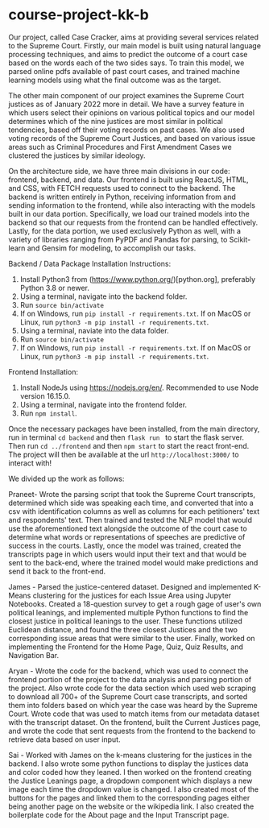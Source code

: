 # course-project-kk-b

Our project, called Case Cracker, aims at providing several services related to the Supreme Court. Firstly, our main model is built using natural language processing techniques, and aims to predict the outcome of a court case based on the words each of the two sides says. To train this model, we parsed online pdfs available of past court cases, and trained machine learning models using what the final outcome was as the target. 

The other main component of our project examines the Supreme Court justices as of January 2022 more in detail. We have a survey feature in which users select their opinions on various political topics and our model determines which of the nine justices are most similar in political tendencies, based off their voting records on past cases. We also used voting records of the Supreme Court Justices, and based on various issue areas such as Criminal Procedures and First Amendment Cases we clustered the justices by similar ideology.

On the architecture side, we have three main divisions in our code: frontend, backend, and data. Our frontend is built using ReactJS, HTML, and CSS, with FETCH requests used to connect to the backend. The backend is written entirely in Python, receiving information from and sending information to the frontend, while also interacting with the models built in our data portion. Specifically, we load our trained models into the backend so that our requests from the frontend can be handled effectively. Lastly, for the data portion, we used exclusively Python as well, with a variety of libraries ranging from PyPDF and Pandas for parsing, to Scikit-learn and Gensim for modeling, to accomplish our tasks.


Backend / Data Package Installation Instructions:
1. Install Python3 from (https://www.python.org/)[python.org], preferably Python 3.8 or newer.
2. Using a terminal, navigate into the backend folder.
3. Run `source bin/activate`
4. If on Windows, run `pip install -r requirements.txt`. If on MacOS or Linux, run `python3 -m pip install -r requirements.txt`.
5. Using a terminal, naviate into the data folder.
6. Run `source bin/activate`
7. If on Windows, run `pip install -r requirements.txt`. If on MacOS or Linux, run `python3 -m pip install -r requirements.txt`.

Frontend Installation:
1. Install NodeJs using https://nodejs.org/en/. Recommended to use Node version 16.15.0.
2. Using a terminal, navigate into the frontend folder.
3. Run `npm install`.

Once the necessary packages have been installed, from the main directory, run in terminal `cd backend` and then `flask run ` to start the flask server. Then run `cd ../frontend` and then `npm start` to start the react front-end. The project will then be available at the url `http://localhost:3000/` to interact with!

We divided up the work as follows:

Praneet- Wrote the parsing script that took the Supreme Court transcripts, determined which side was speaking each time, and converted that into a csv with identification columns as well as columns for each petitioners' text and respondents' text. Then trained and tested the NLP model that would use the aforementioned text alongside the outcome of the court case to determine what words or representations of speeches are predictive of success in the courts. Lastly, once the model was trained, created the transcripts page in which users would input their text and that would be sent to the back-end, where the trained model would make predictions and send it back to the front-end.

James - Parsed the justice-centered dataset. Designed and implemented K-Means clustering for the justices for each Issue Area using Jupyter Notebooks. Created a 18-question survey to get a rough gage of user's own political leanings, and implemented multiple Python functions to find the closest justice in political leanings to the user. These functions utilized Euclidean distance, and found the three closest Justices and the two corresponding issue areas that were similar to the user. Finally, worked on implementing the Frontend for the Home Page, Quiz, Quiz Results, and Navigation Bar. 

Aryan - Wrote the code for the backend, which was used to connect the frontend portion of the project to the data analysis and parsing portion of the project. Also wrote code for the data section which used web scraping to download all 700+ of the Supreme Court case transcripts, and sorted them into folders based on which year the case was heard by the Supreme Court. Wrote code that was used to match items from our metadata dataset with the transcript dataset. On the frontend, built the Current Justices page, and wrote the code that sent requests from the frontend to the backend to retrieve data based on user input.

Sai - Worked with James on the k-means clustering for the justices in the backend. I also wrote some python functions to display the justices data and color coded how they leaned. I then worked on the frontend creating the Justice Leanings page, a dropdown component which displays a new image each time the dropdown value is changed. I also created most of the buttons for the pages and linked them to the corresponding pages either being another page on the website or the wikipedia link. I also created the boilerplate code for the About page and the Input Transcript page.
